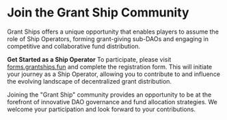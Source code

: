 # Join the Grant Ship Community

Grant Ships offers a unique opportunity that enables players to assume the role of Ship Operators, forming grant-giving sub-DAOs and engaging in competitive and collaborative fund distribution.

**Get Started as a Ship Operator**
To participate, please visit [forms.grantships.fun](https://forms.grantships.fun) and complete the registration form. This will initiate your journey as a Ship Operator, allowing you to contribute to and influence the evolving landscape of decentralized grant distribution.

Joining the "Grant Ship" community provides an opportunity to be at the forefront of innovative DAO governance and fund allocation strategies. We welcome your participation and look forward to your contributions.